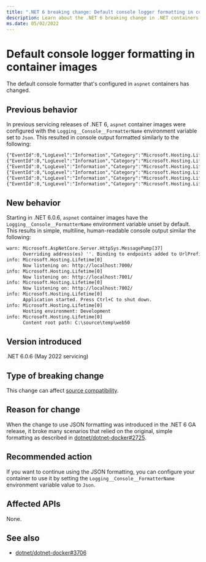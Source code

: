 ```yaml
---
title: ".NET 6 breaking change: Default console logger formatting in container images"
description: Learn about the .NET 6 breaking change in .NET containers where the default formatting for the console logger in aspnet container images is no longer JSON.
ms.date: 05/02/2022
---
```

# Default console logger formatting in container images

The default console formatter that's configured in `aspnet` containers has changed.

## Previous behavior

In previous servicing releases of .NET 6, `aspnet` container images were configured with the `Logging__Console__FormatterName` environment variable set to `Json`. This resulted in console output formatted similarly to the following:

```txt
{"EventId":0,"LogLevel":"Information","Category":"Microsoft.Hosting.Lifetime","Message":"Now listening on: http://localhost:7000/","State":{"Message":"Now listening on: http://localhost:7000/","address":"http://localhost:7000/","{OriginalFormat}":"Now listening on: {address}"}}
{"EventId":0,"LogLevel":"Information","Category":"Microsoft.Hosting.Lifetime","Message":"Now listening on: http://localhost:7001/","State":{"Message":"Now listening on: http://localhost:7001/","address":"http://localhost:7001/","{OriginalFormat}":"Now listening on: {address}"}}
{"EventId":0,"LogLevel":"Information","Category":"Microsoft.Hosting.Lifetime","Message":"Now listening on: http://localhost:7002/","State":{"Message":"Now listening on: http://localhost:7002/","address":"http://localhost:7002/","{OriginalFormat}":"Now listening on: {address}"}}
{"EventId":0,"LogLevel":"Information","Category":"Microsoft.Hosting.Lifetime","Message":"Application started. Press Ctrl\u002BC to shut down.","State":{"Message":"Application started. Press Ctrl\u002BC to shut down.","{OriginalFormat}":"Application started. Press Ctrl\u002BC to shut down."}}
{"EventId":0,"LogLevel":"Information","Category":"Microsoft.Hosting.Lifetime","Message":"Hosting environment: Development","State":{"Message":"Hosting environment: Development","envName":"Development","{OriginalFormat}":"Hosting environment: {envName}"}}
{"EventId":0,"LogLevel":"Information","Category":"Microsoft.Hosting.Lifetime","Message":"Content root path: C:\\source\\temp\\web50","State":{"Message":"Content root path: C:\\source\\temp\\web50","contentRoot":"C:\\source\\temp\\web50","{OriginalFormat}":"Content root path: {contentRoot}"}}
```

## New behavior

Starting in .NET 6.0.6, `aspnet` container images have the `Logging__Console__FormatterName` environment variable unset by default. This results in simple, multiline, human-readable console output similar the following:

```txt
warn: Microsoft.AspNetCore.Server.HttpSys.MessagePump[37]
      Overriding address(es) ''. Binding to endpoints added to UrlPrefixes instead.
info: Microsoft.Hosting.Lifetime[0]
      Now listening on: http://localhost:7000/
info: Microsoft.Hosting.Lifetime[0]
      Now listening on: http://localhost:7001/
info: Microsoft.Hosting.Lifetime[0]
      Now listening on: http://localhost:7002/
info: Microsoft.Hosting.Lifetime[0]
      Application started. Press Ctrl+C to shut down.
info: Microsoft.Hosting.Lifetime[0]
      Hosting environment: Development
info: Microsoft.Hosting.Lifetime[0]
      Content root path: C:\source\temp\web50
```

## Version introduced

.NET 6.0.6 (May 2022 servicing)

## Type of breaking change

This change can affect [source compatibility](../../categories.md#source-compatibility).

## Reason for change

When the change to use JSON formatting was introduced in the .NET 6 GA release, it broke many scenarios that relied on the original, simple formatting as described in [dotnet/dotnet-docker#2725](https://github.com/dotnet/dotnet-docker#2725).

## Recommended action

If you want to continue using the JSON formatting, you can configure your container to use it by setting the `Logging__Console__FormatterName` environment variable value to `Json`.

## Affected APIs

None.

## See also

- [dotnet/dotnet-docker#3706](https://github.com/dotnet/dotnet-docker#3706)
